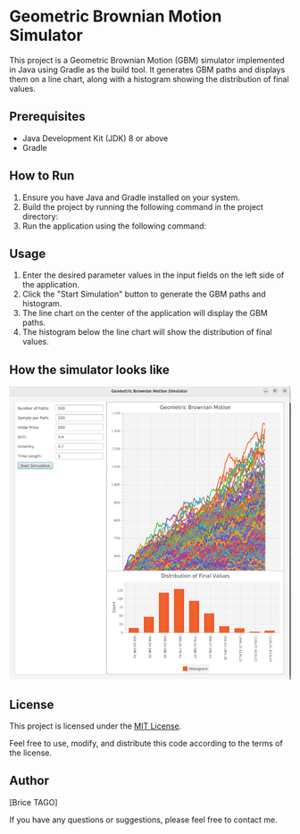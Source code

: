 # Geometric Brownian Motion Simulator

This project is a Geometric Brownian Motion (GBM) simulator implemented in Java using Gradle as the build tool. It generates GBM paths and displays them on a line chart, along with a histogram showing the distribution of final values.

## Prerequisites

- Java Development Kit (JDK) 8 or above
- Gradle

## How to Run

1. Ensure you have Java and Gradle installed on your system.
2. Build the project by running the following command in the project directory:
3. Run the application using the following command:


## Usage

1. Enter the desired parameter values in the input fields on the left side of the application.
2. Click the "Start Simulation" button to generate the GBM paths and histogram.
3. The line chart on the center of the application will display the GBM paths.
4. The histogram below the line chart will show the distribution of final values.

## How the simulator looks like

![Image Description](./simulator.png)
## License

This project is licensed under the [MIT License](LICENSE).

Feel free to use, modify, and distribute this code according to the terms of the license.

## Author

[Brice TAGO]

If you have any questions or suggestions, please feel free to contact me.

